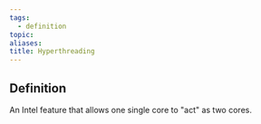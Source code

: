 ```yaml
---
tags:
  - definition
topic: 
aliases: 
title: Hyperthreading
---
```

## Definition
An Intel feature that allows one single core to "act" as two cores.